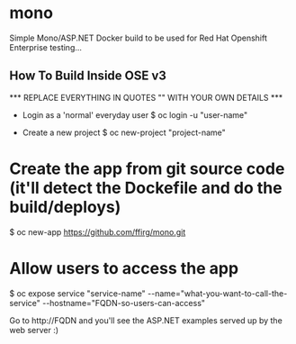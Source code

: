 # mono
Simple Mono/ASP.NET Docker build to be used for Red Hat Openshift Enterprise testing...

## How To Build Inside OSE v3

*** REPLACE EVERYTHING IN QUOTES "" WITH YOUR OWN DETAILS ***

- Login as a 'normal' everyday user
$ oc login -u "user-name"

- Create a new project
$ oc new-project "project-name"

# Create the app from git source code (it'll detect the Dockefile and do the build/deploys)
$ oc new-app https://github.com/ffirg/mono.git

# Allow users to access the app
$ oc expose service "service-name" --name="what-you-want-to-call-the-service" --hostname="FQDN-so-users-can-access"

Go to http://FQDN and you'll see the ASP.NET examples served up by the web server :)

